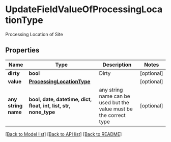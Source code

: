 # UpdateFieldValueOfProcessingLocationType

Processing Location of Site

## Properties
Name | Type | Description | Notes
------------ | ------------- | ------------- | -------------
**dirty** | **bool** | Dirty | [optional] 
**value** | [**ProcessingLocationType**](ProcessingLocationType.md) |  | [optional] 
**any string name** | **bool, date, datetime, dict, float, int, list, str, none_type** | any string name can be used but the value must be the correct type | [optional]

[[Back to Model list]](../README.md#documentation-for-models) [[Back to API list]](../README.md#documentation-for-api-endpoints) [[Back to README]](../README.md)


